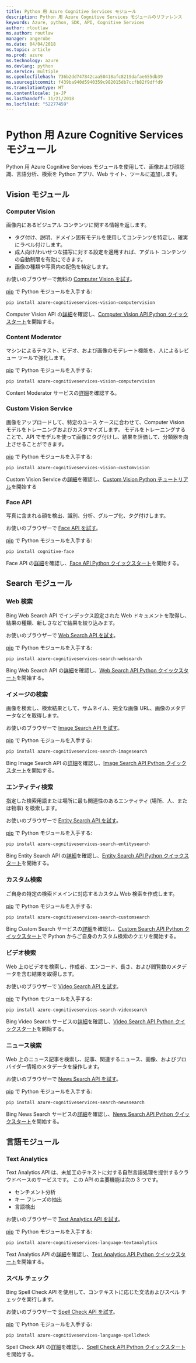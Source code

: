 ```yaml
---
title: Python 用 Azure Cognitive Services モジュール
description: Python 用 Azure Cognitive Services モジュールのリファレンス
keywords: Azure, python, SDK, API, Cognitive Services
author: rloutlaw
ms.author: routlaw
manager: angerobe
ms.date: 04/04/2018
ms.topic: article
ms.prod: azure
ms.technology: azure
ms.devlang: python
ms.service: multiple
ms.openlocfilehash: 736b2dd747842caa50418afc8219dafae655db39
ms.sourcegitcommit: f439ba940d5940359c982015db7ccfb82f9dffd9
ms.translationtype: HT
ms.contentlocale: ja-JP
ms.lasthandoff: 11/21/2018
ms.locfileid: "52277459"
---
```

# <a name="azure-cognitive-services-modules-for-python"></a>Python 用 Azure Cognitive Services モジュール

Python 用 Azure Cognitive Services モジュールを使用して、画像および顔認識、言語分析、検索を Python アプリ、Web サイト、ツールに追加します。

## <a name="vision-modules"></a>Vision モジュール

### <a name="computer-vision"></a>Computer Vision 

画像内にあるビジュアル コンテンツに関する情報を返します。

- タグ付け、説明、ドメイン固有モデルを使用してコンテンツを特定し、確実にラベル付けします。
- 成人向け/わいせつな描写に対する設定を適用すれば、アダルト コンテンツの自動制限を有効にできます。
- 画像の種類や写真内の配色を特定します。

お使いのブラウザーで無料の [Computer Vision を試す](https://azure.microsoft.com/en-us/services/cognitive-services/computer-vision/)。

[pip](https://pip.pypa.io/en/stable/quickstart/) で Python モジュールを入手する:

```
pip install azure-cognitiveservices-vision-computervision
```

Computer Vision API の[詳細](/azure/cognitive-services/computer-vision/home)を確認し、[Computer Vision API Python クイックスタート](/azure/cognitive-services/computer-vision/quickstarts/python)を開始する。

### <a name="content-moderator"></a>Content Moderator

マシンによるテキスト、ビデオ、および画像のモデレート機能を、人によるレビュー ツールで強化します。

[pip](https://pip.pypa.io/en/stable/quickstart/) で Python モジュールを入手する:

```
pip install azure-cognitiveservices-vision-computervision
```

Content Moderator サービスの[詳細](/azure/cognitive-services/content-moderator/overview)を確認する。

### <a name="custom-vision-service"></a>Custom Vision Service

画像をアップロードして、特定のユース ケースに合わせて、Computer Vision モデルをトレーニングおよびカスタマイズします。 モデルをトレーニングすることで、API でモデルを使って画像にタグ付けし、結果を評価して、分類器を向上させることができます。

[pip](https://pip.pypa.io/en/stable/quickstart/) で Python モジュールを入手する:

```
pip install azure-cognitiveservices-vision-customvision
```

Custom Vision Service の[詳細](/azure/cognitive-services/Custom-Vision-Service/home)を確認し、[Custom Vision Python チュートリアル](/azure/cognitive-services/Custom-Vision-Service/python-tutorial)を開始する

### <a name="face-api"></a>Face API

写真に含まれる顔を検出、識別、分析、グループ化、タグ付けします。 

お使いのブラウザーで [Face API を試す](https://azure.microsoft.com/en-us/services/cognitive-services/face/)。

[pip](https://pip.pypa.io/en/stable/quickstart/) で Python モジュールを入手する:

```
pip install cognitive-face
```

Face API の[詳細](/azure/cognitive-services/face/overview)を確認し、[Face API Python クイックスタート](/azure/cognitive-services/Face/Tutorials/FaceAPIinPythonTutorial)を開始する。

## <a name="search-modules"></a>Search モジュール

### <a name="web-search"></a>Web 検索

Bing Web Search API でインデックス設定された Web ドキュメントを取得し、結果の種類、新しさなどで結果を絞り込みます。 

お使いのブラウザーで [Web Search API を試す](https://azure.microsoft.com/en-us/services/cognitive-services/bing-web-search-api/)。

[pip](https://pip.pypa.io/en/stable/quickstart/) で Python モジュールを入手する:

```
pip install azure-cognitiveservices-search-websearch
```

Bing Web Search API の[詳細](/azure/cognitive-services/bing-web-search/overview)を確認し、[Web Search API Python クイックスタート](/azure/cognitive-services/bing-web-search/quickstarts/python)を開始する。

### <a name="image-search"></a>イメージの検索

画像を検索し、検索結果として、サムネイル、完全な画像 URL、画像のメタデータなどを取得します。

お使いのブラウザーで [Image Search API を試す](https://azure.microsoft.com/en-us/services/cognitive-services/bing-image-search-api/)。

[pip](https://pip.pypa.io/en/stable/quickstart/) で Python モジュールを入手する:

```
pip install azure-cognitiveservices-search-imagesearch
```

Bing Image Search API の[詳細](/azure/cognitive-services/bing-image-search/overview)を確認し、[Image Search API Python クイックスタート](/azure/cognitive-services/bing-image-search/quickstarts/python)を開始する。


### <a name="entity-search"></a>エンティティ検索

指定した検索用語または場所に最も関連性のあるエンティティ (場所、人、または物事) を検索します。

お使いのブラウザーで [Entity Search API を試す](https://azure.microsoft.com/services/cognitive-services/bing-entity-search-api/)。

[pip](https://pip.pypa.io/en/stable/quickstart/) で Python モジュールを入手する:

```
pip install azure-cognitiveservices-search-entitysearch
```

Bing Entity Search API の[詳細](/azure/cognitive-services/bing-entities-search/search-the-web)を確認し、[Entity Search API Python クイックスタート](/azure/cognitive-services/bing-entities-search/quickstarts/python)を開始する。

### <a name="custom-search"></a>カスタム検索

ご自身の特定の検索ドメインに対応するカスタム Web 検索を作成します。

[pip](https://pip.pypa.io/en/stable/quickstart/) で Python モジュールを入手する:

```
pip install azure-cognitiveservices-search-customsearch
```

Bing Custom Search サービスの[詳細](/azure/cognitive-services/bing-custom-search/)を確認し、[Custom Search API Python クイックスタート](/azure/cognitive-services/bing-custom-search/call-endpoint-python)で Python からご自身のカスタム検索のクエリを開始する。

### <a name="video-search"></a>ビデオ検索

Web 上のビデオを検索し、作成者、エンコード、長さ、および閲覧数のメタデータを含む結果を取得します。

お使いのブラウザーで [Video Search API を試す](https://azure.microsoft.com/services/cognitive-services/bing-video-search-api/)。

[pip](https://pip.pypa.io/en/stable/quickstart/) で Python モジュールを入手する:

```
pip install azure-cognitiveservices-search-videosearch
```

Bing Video Search サービスの[詳細](/azure/cognitive-services/bing-video-search/search-the-web)を確認し、[Video Search API Python クイックスタート](/azure/cognitive-services/bing-video-search/python)を開始する。


### <a name="news-search"></a>ニュース検索

Web 上のニュース記事を検索し、記事、関連するニュース、画像、およびプロバイダー情報のメタデータを操作します。

お使いのブラウザーで [News Search API を試す](https://azure.microsoft.com/services/cognitive-services/bing-news-search-api/)。

[pip](https://pip.pypa.io/en/stable/quickstart/) で Python モジュールを入手する:

```
pip install azure-cognitiveservices-search-newssearch
```

Bing News Search サービスの[詳細](/azure/cognitive-services/bing-news-search/search-the-web)を確認し、[News Search API Python クイックスタート](//azure/cognitive-services/bing-news-search/python)を開始する。


## <a name="language-modules"></a>言語モジュール

### <a name="text-analytics"></a>Text Analytics 

Text Analytics API は、未加工のテキストに対する自然言語処理を提供するクラウドベースのサービスです。 この API の主要機能は次の 3 つです。

- センチメント分析
- キー フレーズの抽出
- 言語検出

お使いのブラウザーで [Text Analytics API を試す](https://azure.microsoft.com/en-us/services/cognitive-services/text-analytics/)。

[pip](https://pip.pypa.io/en/stable/quickstart/) で Python モジュールを入手する:

```
pip install azure-cognitiveservices-language-textanalytics
```

Text Analytics API の[詳細](/azure/cognitive-services/text-analytics/overview)を確認し、[Text Analytics API Python クイックスタート](/azure/cognitive-services/text-analytics/quickstarts/python)を開始する。


### <a name="spell-check"></a>スペル チェック

Bing Spell Check API を使用して、コンテキストに応じた文法およびスペル チェックを実行します。

お使いのブラウザーで [Spell Check API を試す](https://azure.microsoft.com/en-us/services/cognitive-services/spell-check/)。

[pip](https://pip.pypa.io/en/stable/quickstart/) で Python モジュールを入手する:

```
pip install azure-cognitiveservices-language-spellcheck
```

Spell Check API の[詳細](/azure/cognitive-services/bing-spell-check/proof-text)を確認し、[Spell Check API Python クイックスタート](/azure/cognitive-services/bing-spell-check/quickstarts/python)を開始する。
